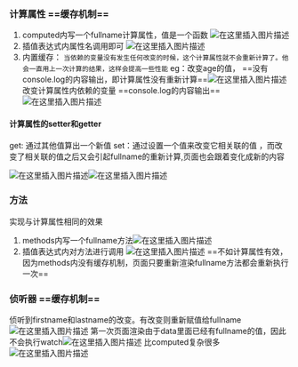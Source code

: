 ﻿### 计算属性 ==缓存机制==
1. computed内写一个fullname计算属性，值是一个函数
![在这里插入图片描述](https://img-blog.csdnimg.cn/20190528114002569.png?x-oss-process=image/watermark,type_ZmFuZ3poZW5naGVpdGk,shadow_10,text_aHR0cHM6Ly9ibG9nLmNzZG4ubmV0L0FkYV9sYWtl,size_16,color_FFFFFF,t_70)
2. 插值表达式内属性名调用即可
![在这里插入图片描述](https://img-blog.csdnimg.cn/20190528114534235.png)
3. 内置缓存：
``当依赖的变量没有发生任何改变的时候，这个计算属性就不会重新计算了。他会一直用上一次计算的结果，这样会提高一些性能``
eg：改变age的值，
==没有console.log的内容输出，即计算属性没有重新计算==![在这里插入图片描述](https://img-blog.csdnimg.cn/20190528114058856.png)
改变计算属性内依赖的变量
==console.log的内容输出==
![在这里插入图片描述](https://img-blog.csdnimg.cn/20190528114212428.png)
#### 计算属性的setter和getter
get:  通过其他值算出一个新值
set：通过设置一个值来改变它相关联的值
，而改变了相关联的值之后又会引起fullname的重新计算,页面也会跟着变化成新的内容

![在这里插入图片描述](https://img-blog.csdnimg.cn/20190528123631227.png)![在这里插入图片描述](https://img-blog.csdnimg.cn/20190528125045694.png?x-oss-process=image/watermark,type_ZmFuZ3poZW5naGVpdGk,shadow_10,text_aHR0cHM6Ly9ibG9nLmNzZG4ubmV0L0FkYV9sYWtl,size_16,color_FFFFFF,t_70)

### 方法
实现与计算属性相同的效果
1. methods内写一个fullname方法![在这里插入图片描述](https://img-blog.csdnimg.cn/20190528114458861.png)
2. 插值表达式内对方法进行调用
![在这里插入图片描述](https://img-blog.csdnimg.cn/20190528114822852.png)
==不如计算属性有效，因为methods内没有缓存机制，页面只要重新渲染fullname方法都会重新执行一次==


### 侦听器 ==缓存机制==
侦听到firstname和lastname的改变。有改变则重新赋值给fullname
![在这里插入图片描述](https://img-blog.csdnimg.cn/20190528115522759.png?x-oss-process=image/watermark,type_ZmFuZ3poZW5naGVpdGk,shadow_10,text_aHR0cHM6Ly9ibG9nLmNzZG4ubmV0L0FkYV9sYWtl,size_16,color_FFFFFF,t_70)
第一次页面渲染由于data里面已经有fullname的值，因此不会执行watch![在这里插入图片描述](https://img-blog.csdnimg.cn/20190528115826462.png)
比computed复杂很多![在这里插入图片描述](https://img-blog.csdnimg.cn/20190528123256477.png?x-oss-process=image/watermark,type_ZmFuZ3poZW5naGVpdGk,shadow_10,text_aHR0cHM6Ly9ibG9nLmNzZG4ubmV0L0FkYV9sYWtl,size_16,color_FFFFFF,t_70)
